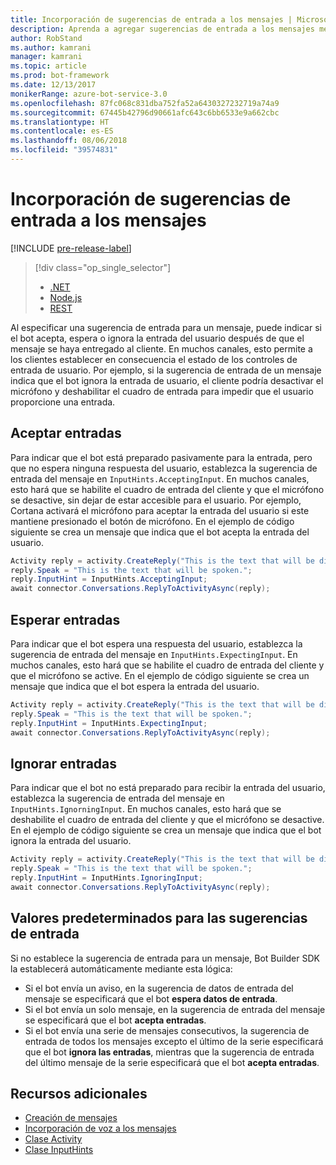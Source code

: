 ```yaml
---
title: Incorporación de sugerencias de entrada a los mensajes | Microsoft Docs
description: Aprenda a agregar sugerencias de entrada a los mensajes mediante Bot Builder SDK para .NET.
author: RobStand
ms.author: kamrani
manager: kamrani
ms.topic: article
ms.prod: bot-framework
ms.date: 12/13/2017
monikerRange: azure-bot-service-3.0
ms.openlocfilehash: 87fc068c831dba752fa52a6430327232719a74a9
ms.sourcegitcommit: 67445b42796d90661afc643c6bb6533e9a662cbc
ms.translationtype: HT
ms.contentlocale: es-ES
ms.lasthandoff: 08/06/2018
ms.locfileid: "39574831"
---
```

# <a name="add-input-hints-to-messages"></a>Incorporación de sugerencias de entrada a los mensajes

[!INCLUDE [pre-release-label](../includes/pre-release-label-v3.md)]

> [!div class="op_single_selector"]
> - [.NET](../dotnet/bot-builder-dotnet-add-input-hints.md)
> - [Node.js](../nodejs/bot-builder-nodejs-send-input-hints.md)
> - [REST](../rest-api/bot-framework-rest-connector-add-input-hints.md)

Al especificar una sugerencia de entrada para un mensaje, puede indicar si el bot acepta, espera o ignora la entrada del usuario después de que el mensaje se haya entregado al cliente. En muchos canales, esto permite a los clientes establecer en consecuencia el estado de los controles de entrada de usuario. Por ejemplo, si la sugerencia de entrada de un mensaje indica que el bot ignora la entrada de usuario, el cliente podría desactivar el micrófono y deshabilitar el cuadro de entrada para impedir que el usuario proporcione una entrada.

## <a name="accepting-input"></a>Aceptar entradas

Para indicar que el bot está preparado pasivamente para la entrada, pero que no espera ninguna respuesta del usuario, establezca la sugerencia de entrada del mensaje en `InputHints.AcceptingInput`. En muchos canales, esto hará que se habilite el cuadro de entrada del cliente y que el micrófono se desactive, sin dejar de estar accesible para el usuario. Por ejemplo, Cortana activará el micrófono para aceptar la entrada del usuario si este mantiene presionado el botón de micrófono. En el ejemplo de código siguiente se crea un mensaje que indica que el bot acepta la entrada del usuario.

```cs
Activity reply = activity.CreateReply("This is the text that will be displayed.");
reply.Speak = "This is the text that will be spoken.";
reply.InputHint = InputHints.AcceptingInput;
await connector.Conversations.ReplyToActivityAsync(reply);
```

## <a name="expecting-input"></a>Esperar entradas

Para indicar que el bot espera una respuesta del usuario, establezca la sugerencia de entrada del mensaje en `InputHints.ExpectingInput`. En muchos canales, esto hará que se habilite el cuadro de entrada del cliente y que el micrófono se active. En el ejemplo de código siguiente se crea un mensaje que indica que el bot espera la entrada del usuario.

```cs
Activity reply = activity.CreateReply("This is the text that will be displayed.");
reply.Speak = "This is the text that will be spoken.";
reply.InputHint = InputHints.ExpectingInput;
await connector.Conversations.ReplyToActivityAsync(reply);
```

## <a name="ignoring-input"></a>Ignorar entradas

Para indicar que el bot no está preparado para recibir la entrada del usuario, establezca la sugerencia de entrada del mensaje en `InputHints.IgnorningInput`. En muchos canales, esto hará que se deshabilite el cuadro de entrada del cliente y que el micrófono se desactive. En el ejemplo de código siguiente se crea un mensaje que indica que el bot ignora la entrada del usuario.

```cs
Activity reply = activity.CreateReply("This is the text that will be displayed.");
reply.Speak = "This is the text that will be spoken.";
reply.InputHint = InputHints.IgnoringInput;
await connector.Conversations.ReplyToActivityAsync(reply);
```

## <a name="default-values-for-input-hint"></a>Valores predeterminados para las sugerencias de entrada

Si no establece la sugerencia de entrada para un mensaje, Bot Builder SDK la establecerá automáticamente mediante esta lógica:

- Si el bot envía un aviso, en la sugerencia de datos de entrada del mensaje se especificará que el bot **espera datos de entrada**.</li>
- Si el bot envía un solo mensaje, en la sugerencia de entrada del mensaje se especificará que el bot **acepta entradas**.</li>
- Si el bot envía una serie de mensajes consecutivos, la sugerencia de entrada de todos los mensajes excepto el último de la serie especificará que el bot **ignora las entradas**, mientras que la sugerencia de entrada del último mensaje de la serie especificará que el bot **acepta entradas**.

## <a name="additional-resources"></a>Recursos adicionales

- [Creación de mensajes](bot-builder-dotnet-create-messages.md)
- [Incorporación de voz a los mensajes](bot-builder-dotnet-text-to-speech.md)
- <a href="https://docs.botframework.com/en-us/csharp/builder/sdkreference/dc/d2f/class_microsoft_1_1_bot_1_1_connector_1_1_activity.html" target="_blank">Clase Activity</a>
- <a href="/dotnet/api/microsoft.bot.connector.inputhints" target="_blank">Clase InputHints</a>
